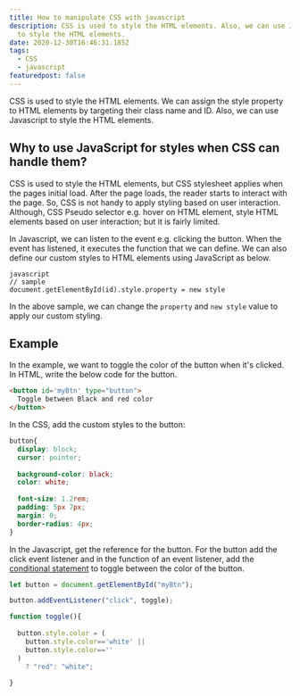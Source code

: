 ```yaml
---
title: How to manipulate CSS with javascript
description: CSS is used to style the HTML elements. Also, we can use Javascript
  to style the HTML elements.
date: 2020-12-30T16:46:31.185Z
tags:
  - CSS
  - javascript
featuredpost: false
---
```

CSS is used to style the HTML elements. We can assign the style property to HTML elements by targeting their class name and ID. Also, we can use Javascript to style the HTML elements.

## Why to use JavaScript for styles when CSS can handle them?

CSS is used to style the HTML elements, but CSS stylesheet applies when the pages initial load. After the page loads, the reader starts to interact with the page. So, CSS is not handy to apply styling based on user interaction. Although, CSS Pseudo selector e.g. hover on HTML element, style HTML elements based on user interaction; but it is fairly limited.

In Javascript, we can listen to the event e.g. clicking the button. When the event has listened, it executes the function that we can define.
 We can also define our custom styles to HTML elements using JavaScript as below.

```
javascript
// sample
document.getElementById(id).style.property = new style
```

In the above sample, we can change the `property` and
 `new style` value to apply our custom styling.

## Example

In the example, we want to toggle the color of the button when it's clicked. In HTML, write the below code for the button.

```html
<button id='myBtn' type="button">
  Toggle between Black and red color
</button>
```

In the CSS, add the custom styles to the button:

```css
button{
  display: block;
  cursor: pointer;
  
  background-color: black;
  color: white;
  
  font-size: 1.2rem;
  padding: 5px 7px;
  margin: 0;
  border-radius: 4px;
}
```

In the Javascript, get the reference for the button. For the button add the click event listener and in the function of an event listener, add the [conditional statement](https://taimoorsattar.dev/blogs/conditional-statements-in-javascript) to toggle between the color of the button.

```javascript
let button = document.getElementById("myBtn");

button.addEventListener("click", toggle);

function toggle(){
  
  button.style.color = (
    button.style.color=='white' ||
    button.style.color==''
  )
    ? "red": "white";
  
}
```
